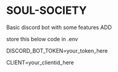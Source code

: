 # SOUL-SOCIETY
Basic discord bot with some features
ADD

store this below code in .env 


DISCORD_BOT_TOKEN=your_token_here

CLIENT=your_clientid_here


